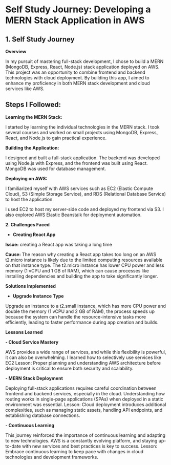 # Self Study Journey: Developing a MERN Stack Application in AWS
## 1. Self Study Journey

**Overview**

In my pursuit of mastering full-stack development, I chose to build a MERN (MongoDB, Express, React, Node.js) stack application deployed on AWS. This project was an opportunity to combine frontend and backend technologies with cloud deployment. By building this app, I aimed to enhance my proficiency in both MERN stack development and cloud services like AWS.

## Steps I Followed:

**Learning the MERN Stack:**

I started by learning the individual technologies in the MERN stack. I took several courses and worked on small projects using MongoDB, Express, React, and Node.js to gain practical experience.

**Building the Application:**

I designed and built a full-stack application. The backend was developed using Node.js with Express, and the frontend was built using React. MongoDB was used for database management.

**Deploying on AWS:**

I familiarized myself with AWS services such as EC2 (Elastic Compute Cloud), S3 (Simple Storage Service), and RDS (Relational Database Service) to host the application.

I used EC2 to host my server-side code and deployed my frontend via S3. I also explored AWS Elastic Beanstalk for deployment automation.


**2. Challenges Faced**

- **Creating React App**

**Issue:** creating a React app was taking a long time

**Cause:**  The reason why creating a React app takes too long on an AWS t2.micro instance is likely due to the limited computing resources available on that instance type. The t2.micro instance has lower CPU power and less memory (1 vCPU and 1 GB of RAM), which can cause processes like installing dependencies and building the app to take significantly longer.


**Solutions Implemented**


- **Upgrade Instance Type**

Upgrade an instance to a t2.small instance, which has more CPU power and double the memory (1 vCPU and 2 GB of RAM), the process speeds up because the system can handle the resource-intensive tasks more efficiently, leading to faster performance during app creation and builds.


**Lessons Learned**

**- Cloud Service Mastery**

AWS provides a wide range of services, and while this flexibility is powerful, it can also be overwhelming. I learned how to selectively use services like EC2
Lesson: Proper planning and understanding AWS architecture before deployment is critical to ensure both security and scalability.

**- MERN Stack Deployment**

Deploying full-stack applications requires careful coordination between frontend and backend services, especially in the cloud. Understanding how routing works in single-page applications (SPAs) when deployed in a static environment was essential.
Lesson: Cloud deployment introduces additional complexities, such as managing static assets, handling API endpoints, and establishing database connections.

**- Continuous Learning**

This journey reinforced the importance of continuous learning and adapting to new technologies. AWS is a constantly evolving platform, and staying up-to-date with new services and best practices is key to success.
Lesson: Embrace continuous learning to keep pace with changes in cloud technologies and development frameworks.